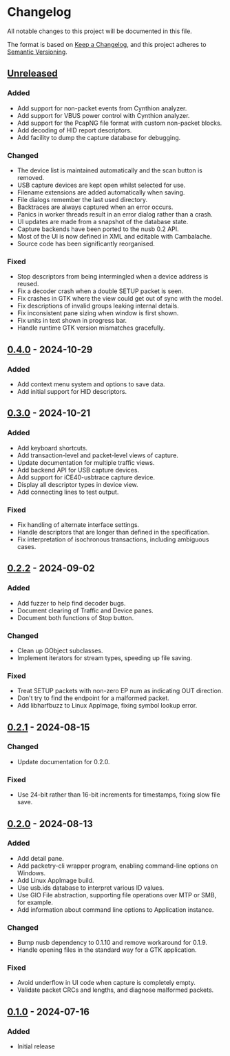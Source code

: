 # Changelog

All notable changes to this project will be documented in this file.

The format is based on [Keep a Changelog](https://keepachangelog.com/en/1.1.0/),
and this project adheres to [Semantic Versioning](https://semver.org/spec/v2.0.0.html).

## [Unreleased]

### Added

- Add support for non-packet events from Cynthion analyzer.
- Add support for VBUS power control with Cynthion analyzer.
- Add support for the PcapNG file format with custom non-packet blocks.
- Add decoding of HID report descriptors.
- Add facility to dump the capture database for debugging.

### Changed

- The device list is maintained automatically and the scan button is removed.
- USB capture devices are kept open whilst selected for use.
- Filename extensions are added automatically when saving.
- File dialogs remember the last used directory.
- Backtraces are always captured when an error occurs.
- Panics in worker threads result in an error dialog rather than a crash.
- UI updates are made from a snapshot of the database state.
- Capture backends have been ported to the nusb 0.2 API.
- Most of the UI is now defined in XML and editable with Cambalache.
- Source code has been significantly reorganised.

### Fixed

- Stop descriptors from being intermingled when a device address is reused.
- Fix a decoder crash when a double SETUP packet is seen.
- Fix crashes in GTK where the view could get out of sync with the model.
- Fix descriptions of invalid groups leaking internal details.
- Fix inconsistent pane sizing when window is first shown.
- Fix units in text shown in progress bar.
- Handle runtime GTK version mismatches gracefully.


## [0.4.0] - 2024-10-29

### Added

- Add context menu system and options to save data.
- Add initial support for HID descriptors.


## [0.3.0] - 2024-10-21

### Added

- Add keyboard shortcuts.
- Add transaction-level and packet-level views of capture.
- Update documentation for multiple traffic views.
- Add backend API for USB capture devices.
- Add support for iCE40-usbtrace capture device.
- Display all descriptor types in device view.
- Add connecting lines to test output.

### Fixed

- Fix handling of alternate interface settings.
- Handle descriptors that are longer than defined in the specification.
- Fix interpretation of isochronous transactions, including ambiguous cases.


## [0.2.2] - 2024-09-02

### Added

- Add fuzzer to help find decoder bugs.
- Document clearing of Traffic and Device panes.
- Document both functions of Stop button.

### Changed

- Clean up GObject subclasses.
- Implement iterators for stream types, speeding up file saving.

### Fixed

- Treat SETUP packets with non-zero EP num as indicating OUT direction.
- Don't try to find the endpoint for a malformed packet.
- Add libharfbuzz to Linux AppImage, fixing symbol lookup error.


## [0.2.1] - 2024-08-15

### Changed

- Update documentation for 0.2.0.

### Fixed

- Use 24-bit rather than 16-bit increments for timestamps, fixing slow file
  save.


## [0.2.0] - 2024-08-13

### Added

- Add detail pane.
- Add packetry-cli wrapper program, enabling command-line options on Windows.
- Add Linux AppImage build.
- Use usb.ids database to interpret various ID values.
- Use GIO File abstraction, supporting file operations over MTP or SMB, for
  example.
- Add information about command line options to Application instance.

### Changed
- Bump nusb dependency to 0.1.10 and remove workaround for 0.1.9.
- Handle opening files in the standard way for a GTK application.

### Fixed
- Avoid underflow in UI code when capture is completely empty.
- Validate packet CRCs and lengths, and diagnose malformed packets.


## [0.1.0] - 2024-07-16

### Added

- Initial release


[Unreleased]: https://github.com/greatscottgadgets/packetry/compare/v0.4.0...HEAD
[0.4.0]: https://github.com/greatscottgadgets/packetry/compare/v0.3.0...v0.4.0
[0.3.0]: https://github.com/greatscottgadgets/packetry/compare/v0.2.2...v0.3.0
[0.2.2]: https://github.com/greatscottgadgets/packetry/compare/v0.2.1...v0.2.2
[0.2.1]: https://github.com/greatscottgadgets/packetry/compare/v0.2.0...v0.2.1
[0.2.0]: https://github.com/greatscottgadgets/packetry/compare/v0.1.0...v0.2.0
[0.1.0]: https://github.com/greatscottgadgets/packetry/releases/tag/v0.1.0
